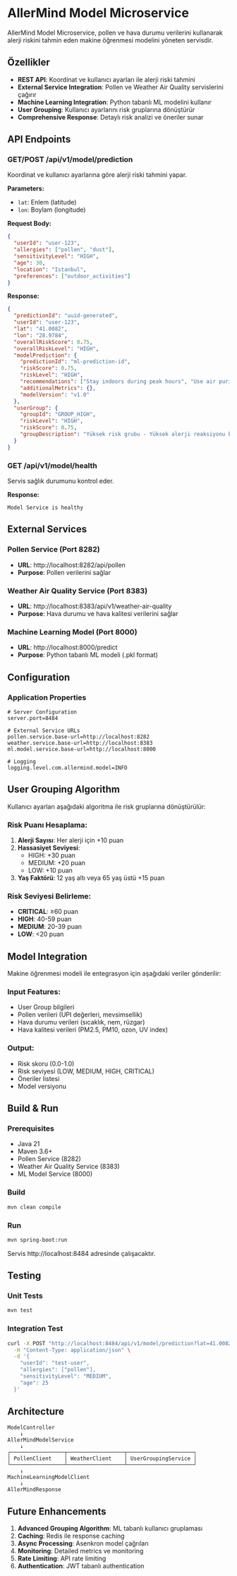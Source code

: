 # AllerMind Model Microservice

AllerMind Model Microservice, pollen ve hava durumu verilerini kullanarak alerji riskini tahmin eden makine öğrenmesi modelini yöneten servisdir.

## Özellikler

- **REST API**: Koordinat ve kullanıcı ayarları ile alerji riski tahmini
- **External Service Integration**: Pollen ve Weather Air Quality servislerini çağırır
- **Machine Learning Integration**: Python tabanlı ML modelini kullanır
- **User Grouping**: Kullanıcı ayarlarını risk gruplarına dönüştürür
- **Comprehensive Response**: Detaylı risk analizi ve öneriler sunar

## API Endpoints

### GET/POST /api/v1/model/prediction

Koordinat ve kullanıcı ayarlarına göre alerji riski tahmini yapar.

**Parameters:**
- `lat`: Enlem (latitude)
- `lon`: Boylam (longitude)

**Request Body:**
```json
{
  "userId": "user-123",
  "allergies": ["pollen", "dust"],
  "sensitivityLevel": "HIGH",
  "age": 30,
  "location": "Istanbul",
  "preferences": ["outdoor_activities"]
}
```

**Response:**
```json
{
  "predictionId": "uuid-generated",
  "userId": "user-123",
  "lat": "41.0082",
  "lon": "28.9784",
  "overallRiskScore": 0.75,
  "overallRiskLevel": "HIGH",
  "modelPrediction": {
    "predictionId": "ml-prediction-id",
    "riskScore": 0.75,
    "riskLevel": "HIGH",
    "recommendations": ["Stay indoors during peak hours", "Use air purifier"],
    "additionalMetrics": {},
    "modelVersion": "v1.0"
  },
  "userGroup": {
    "groupId": "GROUP_HIGH",
    "riskLevel": "HIGH",
    "riskScore": 0.75,
    "groupDescription": "Yüksek risk grubu - Yüksek alerji reaksiyonu beklenir"
  }
}
```

### GET /api/v1/model/health

Servis sağlık durumunu kontrol eder.

**Response:**
```
Model Service is healthy
```

## External Services

### Pollen Service (Port 8282)
- **URL**: http://localhost:8282/api/pollen
- **Purpose**: Pollen verilerini sağlar

### Weather Air Quality Service (Port 8383)
- **URL**: http://localhost:8383/api/v1/weather-air-quality
- **Purpose**: Hava durumu ve hava kalitesi verilerini sağlar

### Machine Learning Model (Port 8000)
- **URL**: http://localhost:8000/predict
- **Purpose**: Python tabanlı ML modeli (.pkl format)

## Configuration

### Application Properties

```properties
# Server Configuration
server.port=8484

# External Service URLs
pollen.service.base-url=http://localhost:8282
weather.service.base-url=http://localhost:8383
ml.model.service.base-url=http://localhost:8000

# Logging
logging.level.com.allermind.model=INFO
```

## User Grouping Algorithm

Kullanıcı ayarları aşağıdaki algoritma ile risk gruplarına dönüştürülür:

### Risk Puanı Hesaplama:
1. **Alerji Sayısı**: Her alerji için +10 puan
2. **Hassasiyet Seviyesi**:
   - HIGH: +30 puan
   - MEDIUM: +20 puan
   - LOW: +10 puan
3. **Yaş Faktörü**: 12 yaş altı veya 65 yaş üstü +15 puan

### Risk Seviyesi Belirleme:
- **CRITICAL**: ≥60 puan
- **HIGH**: 40-59 puan
- **MEDIUM**: 20-39 puan
- **LOW**: <20 puan

## Model Integration

Makine öğrenmesi modeli ile entegrasyon için aşağıdaki veriler gönderilir:

### Input Features:
- User Group bilgileri
- Pollen verileri (UPI değerleri, mevsimsellik)
- Hava durumu verileri (sıcaklık, nem, rüzgar)
- Hava kalitesi verileri (PM2.5, PM10, ozon, UV index)

### Output:
- Risk skoru (0.0-1.0)
- Risk seviyesi (LOW, MEDIUM, HIGH, CRITICAL)
- Öneriler listesi
- Model versiyonu

## Build & Run

### Prerequisites
- Java 21
- Maven 3.6+
- Pollen Service (8282)
- Weather Air Quality Service (8383)
- ML Model Service (8000)

### Build
```bash
mvn clean compile
```

### Run
```bash
mvn spring-boot:run
```

Servis http://localhost:8484 adresinde çalışacaktır.

## Testing

### Unit Tests
```bash
mvn test
```

### Integration Test
```bash
curl -X POST "http://localhost:8484/api/v1/model/prediction?lat=41.0082&lon=28.9784" \
  -H "Content-Type: application/json" \
  -d '{
    "userId": "test-user",
    "allergies": ["pollen"],
    "sensitivityLevel": "MEDIUM",
    "age": 25
  }'
```

## Architecture

```
ModelController
    ↓
AllerMindModelService
    ↓
┌─────────────────┬──────────────────┬─────────────────────┐
│ PollenClient    │ WeatherClient    │ UserGroupingService │
└─────────────────┴──────────────────┴─────────────────────┘
    ↓
MachineLearningModelClient
    ↓
AllerMindResponse
```

## Future Enhancements

1. **Advanced Grouping Algorithm**: ML tabanlı kullanıcı gruplaması
2. **Caching**: Redis ile response caching
3. **Async Processing**: Asenkron model çağrıları
4. **Monitoring**: Detailed metrics ve monitoring
5. **Rate Limiting**: API rate limiting
6. **Authentication**: JWT tabanlı authentication
